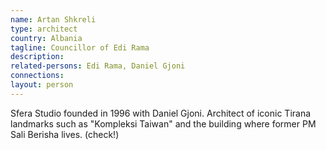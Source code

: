 ```yaml
---
name: Artan Shkreli
type: architect
country: Albania
tagline: Councillor of Edi Rama
description:
related-persons: Edi Rama, Daniel Gjoni
connections:
layout: person
---
```

Sfera Studio founded in 1996 with Daniel Gjoni. Architect of iconic Tirana landmarks such as "Kompleksi Taiwan" and the building where former PM Sali Berisha lives. (check!)
